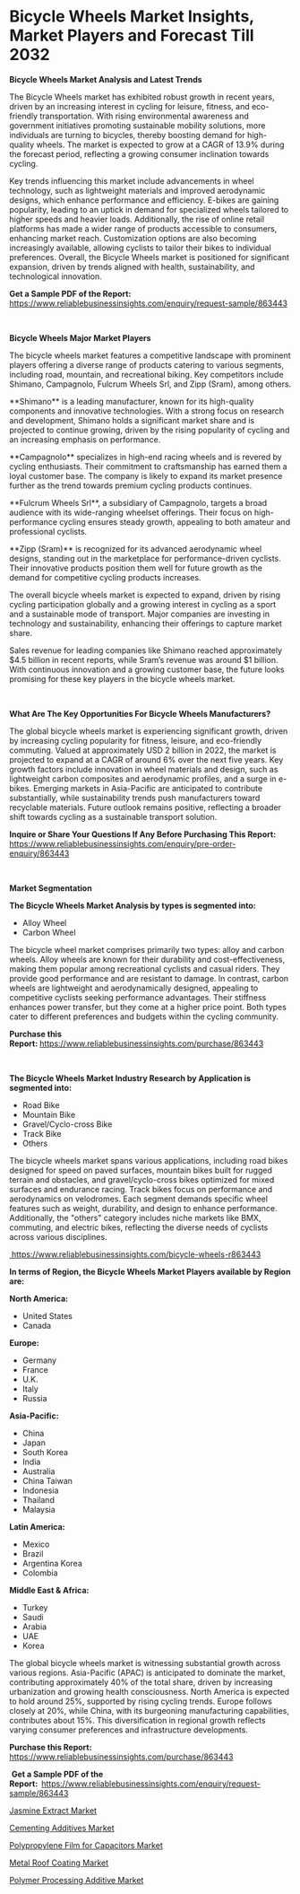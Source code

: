 <p><h1>Bicycle Wheels Market Insights, Market Players and Forecast Till 2032</h1></p><p><strong>Bicycle Wheels Market Analysis and Latest Trends</strong></p>
<p><p>The Bicycle Wheels market has exhibited robust growth in recent years, driven by an increasing interest in cycling for leisure, fitness, and eco-friendly transportation. With rising environmental awareness and government initiatives promoting sustainable mobility solutions, more individuals are turning to bicycles, thereby boosting demand for high-quality wheels. The market is expected to grow at a CAGR of 13.9% during the forecast period, reflecting a growing consumer inclination towards cycling. </p><p>Key trends influencing this market include advancements in wheel technology, such as lightweight materials and improved aerodynamic designs, which enhance performance and efficiency. E-bikes are gaining popularity, leading to an uptick in demand for specialized wheels tailored to higher speeds and heavier loads. Additionally, the rise of online retail platforms has made a wider range of products accessible to consumers, enhancing market reach. Customization options are also becoming increasingly available, allowing cyclists to tailor their bikes to individual preferences. Overall, the Bicycle Wheels market is positioned for significant expansion, driven by trends aligned with health, sustainability, and technological innovation.</p></p>
<p><strong>Get a Sample PDF of the Report:&nbsp;</strong> <a href="https://www.reliablebusinessinsights.com/enquiry/request-sample/863443?utm_campaign=63&utm_medium=2&utm_source=Github&utm_content=ia&utm_term=30012025&utm_id=bicycle-wheels">https://www.reliablebusinessinsights.com/enquiry/request-sample/863443</a></p>
<p>&nbsp;</p>
<p><strong>Bicycle Wheels Major Market Players</strong></p>
<p><p>The bicycle wheels market features a competitive landscape with prominent players offering a diverse range of products catering to various segments, including road, mountain, and recreational biking. Key competitors include Shimano, Campagnolo, Fulcrum Wheels Srl, and Zipp (Sram), among others.</p><p>**Shimano** is a leading manufacturer, known for its high-quality components and innovative technologies. With a strong focus on research and development, Shimano holds a significant market share and is projected to continue growing, driven by the rising popularity of cycling and an increasing emphasis on performance.</p><p>**Campagnolo** specializes in high-end racing wheels and is revered by cycling enthusiasts. Their commitment to craftsmanship has earned them a loyal customer base. The company is likely to expand its market presence further as the trend towards premium cycling products continues.</p><p>**Fulcrum Wheels Srl**, a subsidiary of Campagnolo, targets a broad audience with its wide-ranging wheelset offerings. Their focus on high-performance cycling ensures steady growth, appealing to both amateur and professional cyclists.</p><p>**Zipp (Sram)** is recognized for its advanced aerodynamic wheel designs, standing out in the marketplace for performance-driven cyclists. Their innovative products position them well for future growth as the demand for competitive cycling products increases.</p><p>The overall bicycle wheels market is expected to expand, driven by rising cycling participation globally and a growing interest in cycling as a sport and a sustainable mode of transport. Major companies are investing in technology and sustainability, enhancing their offerings to capture market share. </p><p>Sales revenue for leading companies like Shimano reached approximately $4.5 billion in recent reports, while Sram’s revenue was around $1 billion. With continuous innovation and a growing customer base, the future looks promising for these key players in the bicycle wheels market.</p></p>
<p>&nbsp;</p>
<p><strong>What Are The Key Opportunities For Bicycle Wheels Manufacturers?</strong></p>
<p><p>The global bicycle wheels market is experiencing significant growth, driven by increasing cycling popularity for fitness, leisure, and eco-friendly commuting. Valued at approximately USD 2 billion in 2022, the market is projected to expand at a CAGR of around 6% over the next five years. Key growth factors include innovation in wheel materials and design, such as lightweight carbon composites and aerodynamic profiles, and a surge in e-bikes. Emerging markets in Asia-Pacific are anticipated to contribute substantially, while sustainability trends push manufacturers toward recyclable materials. Future outlook remains positive, reflecting a broader shift towards cycling as a sustainable transport solution.</p></p>
<p><strong>Inquire or Share Your Questions If Any Before Purchasing This Report:</strong> <a href="https://www.reliablebusinessinsights.com/enquiry/pre-order-enquiry/863443?utm_campaign=63&utm_medium=2&utm_source=Github&utm_content=ia&utm_term=30012025&utm_id=bicycle-wheels">https://www.reliablebusinessinsights.com/enquiry/pre-order-enquiry/863443</a></p>
<p>&nbsp;</p>
<p><strong>Market Segmentation</strong></p>
<p><strong>The Bicycle Wheels Market Analysis by types is segmented into:</strong></p>
<p><ul><li>Alloy Wheel</li><li>Carbon Wheel</li></ul></p>
<p><p>The bicycle wheel market comprises primarily two types: alloy and carbon wheels. Alloy wheels are known for their durability and cost-effectiveness, making them popular among recreational cyclists and casual riders. They provide good performance and are resistant to damage. In contrast, carbon wheels are lightweight and aerodynamically designed, appealing to competitive cyclists seeking performance advantages. Their stiffness enhances power transfer, but they come at a higher price point. Both types cater to different preferences and budgets within the cycling community.</p></p>
<p><strong>Purchase this Report:&nbsp;</strong><a href="https://www.reliablebusinessinsights.com/purchase/863443?utm_campaign=63&utm_medium=2&utm_source=Github&utm_content=ia&utm_term=30012025&utm_id=bicycle-wheels">https://www.reliablebusinessinsights.com/purchase/863443</a></p>
<p>&nbsp;</p>
<p><strong>The Bicycle Wheels Market Industry Research by Application is segmented into:</strong></p>
<p><ul><li>Road Bike</li><li>Mountain Bike</li><li>Gravel/Cyclo-cross Bike</li><li>Track Bike</li><li>Others</li></ul></p>
<p><p>The bicycle wheels market spans various applications, including road bikes designed for speed on paved surfaces, mountain bikes built for rugged terrain and obstacles, and gravel/cyclo-cross bikes optimized for mixed surfaces and endurance racing. Track bikes focus on performance and aerodynamics on velodromes. Each segment demands specific wheel features such as weight, durability, and design to enhance performance. Additionally, the "others" category includes niche markets like BMX, commuting, and electric bikes, reflecting the diverse needs of cyclists across various disciplines.</p></p>
<p><a href="https://www.reliablebusinessinsights.com/bicycle-wheels-r863443?utm_campaign=63&utm_medium=2&utm_source=Github&utm_content=ia&utm_term=30012025&utm_id=bicycle-wheels">&nbsp;https://www.reliablebusinessinsights.com/bicycle-wheels-r863443</a></p>
<p><strong>In terms of Region, the Bicycle Wheels Market Players available by Region are:</strong></p>
<p>
    <p> <strong> North America: </strong>
        <ul>
            <li>United States</li>
            <li>Canada</li>
        </ul>
        </p> 
    <p> <strong> Europe: </strong>
        <ul>
            <li>Germany</li>
            <li>France</li>
            <li>U.K.</li>
            <li>Italy</li>
            <li>Russia</li>
        </ul>
        </p> 
    <p> <strong> Asia-Pacific: </strong>
        <ul>
            <li>China</li>
            <li>Japan</li>
            <li>South Korea</li>
            <li>India</li>
            <li>Australia</li>
            <li>China Taiwan</li>
            <li>Indonesia</li>
            <li>Thailand</li>
            <li>Malaysia</li>
        </ul>
        </p> 
    <p> <strong> Latin America: </strong>
        <ul>
            <li>Mexico</li>
            <li>Brazil</li>
            <li>Argentina Korea</li>
            <li>Colombia</li>
        </ul>
        </p> 
    <p> <strong> Middle East & Africa: </strong>
        <ul>
            <li>Turkey</li>
            <li>Saudi</li>
            <li>Arabia</li>
            <li>UAE</li>
            <li>Korea</li>
        </ul>
    </p>
    </p>
<p><p>The global bicycle wheels market is witnessing substantial growth across various regions. Asia-Pacific (APAC) is anticipated to dominate the market, contributing approximately 40% of the total share, driven by increasing urbanization and growing health consciousness. North America is expected to hold around 25%, supported by rising cycling trends. Europe follows closely at 20%, while China, with its burgeoning manufacturing capabilities, contributes about 15%. This diversification in regional growth reflects varying consumer preferences and infrastructure developments.</p></p>
<p><strong>Purchase this Report: </strong><a href="https://www.reliablebusinessinsights.com/purchase/863443?utm_campaign=63&utm_medium=2&utm_source=Github&utm_content=ia&utm_term=30012025&utm_id=bicycle-wheels">https://www.reliablebusinessinsights.com/purchase/863443</a></p>
<p>&nbsp;<strong>Get a Sample PDF of the Report:&nbsp;&nbsp;</strong><a href="https://www.reliablebusinessinsights.com/enquiry/request-sample/863443?utm_campaign=63&utm_medium=2&utm_source=Github&utm_content=ia&utm_term=30012025&utm_id=bicycle-wheels">https://www.reliablebusinessinsights.com/enquiry/request-sample/863443</a></p>
<p><strong></strong></p>
<p><p><a href="https://github.com/moazugavate/Market-Research-Report-List-1/blob/main/jasmine-extract-market.md?utm_campaign=63&utm_medium=2&utm_source=Github&utm_content=ia&utm_term=30012025&utm_id=bicycle-wheels">Jasmine Extract Market</a></p><p><a href="https://github.com/slmagaddam/Market-Research-Report-List-1/blob/main/cementing-additives-market.md?utm_campaign=63&utm_medium=2&utm_source=Github&utm_content=ia&utm_term=30012025&utm_id=bicycle-wheels">Cementing Additives Market</a></p><p><a href="https://github.com/watzondechao/Market-Research-Report-List-1/blob/main/polypropylene-film-for-capacitors-market.md?utm_campaign=63&utm_medium=2&utm_source=Github&utm_content=ia&utm_term=30012025&utm_id=bicycle-wheels">Polypropylene Film for Capacitors Market</a></p><p><a href="https://github.com/chkrselia/Market-Research-Report-List-1/blob/main/metal-roof-coating-market.md?utm_campaign=63&utm_medium=2&utm_source=Github&utm_content=ia&utm_term=30012025&utm_id=bicycle-wheels">Metal Roof Coating Market</a></p><p><a href="https://github.com/iroldilom/Market-Research-Report-List-1/blob/main/polymer-processing-additive-market.md?utm_campaign=63&utm_medium=2&utm_source=Github&utm_content=ia&utm_term=30012025&utm_id=bicycle-wheels">Polymer Processing Additive Market</a></p></p>